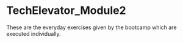 # TechElevator_Module2

These are the everyday exercises given by the bootcamp which are executed individually.
